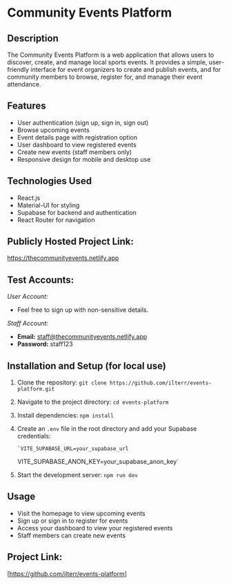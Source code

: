 # Community Events Platform

## Description

The Community Events Platform is a web application that allows users to discover, create, and manage local sports events. It provides a simple, user-friendly interface for event organizers to create and publish events, and for community members to browse, register for, and manage their event attendance.

## Features

- User authentication (sign up, sign in, sign out)
- Browse upcoming events
- Event details page with registration option
- User dashboard to view registered events
- Create new events (staff members only)
- Responsive design for mobile and desktop use

## Technologies Used

- React.js
- Material-UI for styling
- Supabase for backend and authentication
- React Router for navigation

## Publicly Hosted Project Link:

https://thecommunityevents.netlify.app

## Test Accounts:

_User Account:_

- Feel free to sign up with non-sensitive details.

_Staff Account:_

- **Email:** staff@thecommunityevents.netlify.app
- **Password:** staff123

## Installation and Setup (for local use)

1.  Clone the repository: `git clone https://github.com/ilterr/events-platform.git`
2.  Navigate to the project directory: `cd events-platform`
3.  Install dependencies: `npm install`
4.  Create an `.env` file in the root directory and add your Supabase credentials:

        `VITE_SUPABASE_URL=your_supabase_url

    VITE_SUPABASE_ANON_KEY=your_supabase_anon_key`

5.  Start the development server: `npm run dev`

## Usage

- Visit the homepage to view upcoming events
- Sign up or sign in to register for events
- Access your dashboard to view your registered events
- Staff members can create new events

## Project Link:

[https://github.com/ilterr/events-platform]
